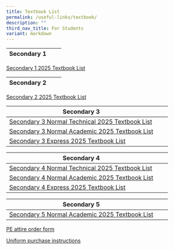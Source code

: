 ```yaml
---
title: Textbook List
permalink: /useful-links/textbook/
description: ""
third_nav_title: For Students
variant: markdown
---
```

| Secondary 1 |  |  |
| -------- | -------- | -------- |
[Secondary 1 2025 Textbook List](/files/Textbook/2024/S1_04_11_2024.pdf)

| Secondary 2 |  |  |
| -------- | -------- | -------- |
[Secondary 2 2025 Textbook List](/files/Textbook/2024/S2_04_11_2024.pdf)

| Secondary 3 |  |  |
| -------- | -------- | -------- |
|[Secondary 3 Normal Technical 2025 Textbook List](/files/Textbook/2024/S3_NT_04_11_2024.pdf)|
[Secondary 3 Normal Academic 2025 Textbook List](/files/Textbook/2024/S3_NA_04_11_2024.pdf)|
[Secondary 3 Express 2025 Textbook List](/files/Textbook/2024/S3_EXP_04_11_2024.pdf)| 


| Secondary 4 |  |  |
| -------- | -------- | -------- |
|[Secondary 4 Normal Technical 2025 Textbook List](/files/Textbook/2024/S4_NT_04_11_2024.pdf)|
[Secondary 4 Normal Academic 2025 Textbook List](/files/Textbook/2024/S4_NA_04_11_2024.pdf)| 
[Secondary 4 Express 2025 Textbook List](/files/Textbook/2024/S4_EXP_04_11_2024.pdf)|

| Secondary 5 |  |  |
| -------- | -------- | -------- |
|[Secondary 5 Normal Academic 2025 Textbook List](/files/Textbook/2024/S5_NA_04_11_2024.pdf)|

[PE attire order form](/files/Textbook/2024/PE_ATTIRE_ORDER_FORM_29_08_2024.pdf)


[Uniform purchase instructions](/files/Textbook/2024/Anderson_Secondary_sale_schedule_Sec_1_Registration_EY24.pdf)